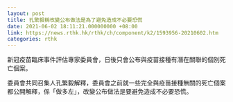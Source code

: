 ```yaml
---
layout: post
title: 孔繁毅稱改變公布做法是為了避免造成不必要恐慌
date: 2021-06-02 18:11:21.000000000 +08:00
link: https://news.rthk.hk/rthk/ch/component/k2/1593956-20210602.htm
categories: rthk
---
```


新冠疫苗臨床事件評估專家委員會，日後只會公布與疫苗接種有潛在關聯的個別死亡個案。

委員會共同召集人孔繁毅解釋，委員會之前就一些完全與疫苗接種無關的死亡個案都公開解釋，係「做多左」，改變公布做法是要避免造成不必要恐慌。
